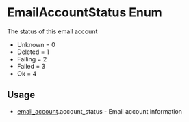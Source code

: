 <properties generated="1" SortOrder="990" />

# EmailAccountStatus Enum

The status of this email account

* Unknown = 0
* Deleted = 1
* Failing = 2
* Failed = 3
* Ok = 4

## Usage
* [email_account](email_account.md).account_status - Email account information

